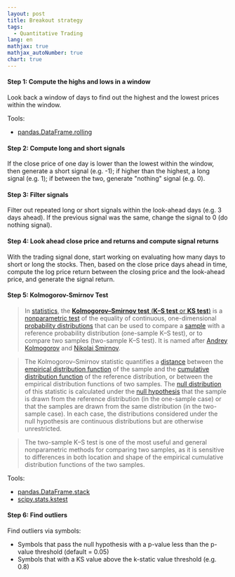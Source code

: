 ```yaml
---
layout: post
title: Breakout strategy
tags: 
  - Quantitative Trading
lang: en
mathjax: true
mathjax_autoNumber: true
chart: true
---
```

#### **Step 1: Compute the highs and lows in a window**

Look back a window of days to find out the highest and the lowest prices within the window.

Tools:

- [pandas.DataFrame.rolling](https://pandas.pydata.org/pandas-docs/stable/generated/pandas.DataFrame.rolling.html)

#### **Step 2: Compute long and short signals**

If the close price of one day is lower than the lowest within the window, then generate a short signal (e.g. -1); if higher than the highest, a long signal (e.g. 1); if between the two, generate "nothing" signal (e.g. 0).

#### **Step 3: Filter signals**

Filter out repeated long or short signals within the look-ahead days (e.g. 3 days ahead). If the previous signal was the same, change the signal to 0 (do nothing signal).

#### **Step 4: Look ahead close price and returns and compute signal returns**

With the trading signal done, start working on evaluating how many days to short or long the stocks. Then, based on the close price days ahead in time, compute the log price return between the closing price and the look-ahead price, and generate the signal return.

#### **Step 5: Kolmogorov-Smirnov Test**

> In [statistics](https://en.wikipedia.org/wiki/Statistics), the [**Kolmogorov–Smirnov test** (**K–S test** or **KS test**)](https://en.wikipedia.org/wiki/Kolmogorov%E2%80%93Smirnov_test) is a [nonparametric test](https://en.wikipedia.org/wiki/Nonparametric_statistics) of the equality of continuous, one-dimensional [probability distributions](https://en.wikipedia.org/wiki/Probability_distribution) that can be used to compare a [sample](https://en.wikipedia.org/wiki/Random_sample) with a reference probability distribution (one-sample K–S test), or to compare two samples (two-sample K–S test). It is named after [Andrey Kolmogorov](https://en.wikipedia.org/wiki/Andrey_Kolmogorov) and [Nikolai Smirnov](https://en.wikipedia.org/wiki/Nikolai_Smirnov_(mathematician)).

> The Kolmogorov–Smirnov statistic quantifies a [distance](https://en.wikipedia.org/wiki/Metric_(mathematics)) between the [empirical distribution function](https://en.wikipedia.org/wiki/Empirical_distribution_function) of the sample and the [cumulative distribution function](https://en.wikipedia.org/wiki/Cumulative_distribution_function) of the reference distribution, or between the empirical distribution functions of two samples. The [null distribution](https://en.wikipedia.org/wiki/Null_distribution) of this statistic is calculated under the [null hypothesis](https://en.wikipedia.org/wiki/Null_hypothesis) that the sample is drawn from the reference distribution (in the one-sample case) or that the samples are drawn from the same distribution (in the two-sample case). In each case, the distributions considered under the null hypothesis are continuous distributions but are otherwise unrestricted.

> The two-sample K–S test is one of the most useful and general nonparametric methods for comparing two samples, as it is sensitive to differences in both location and shape of the empirical cumulative distribution functions of the two samples.

Tools:

- [pandas.DataFrame.stack](https://pandas.pydata.org/pandas-docs/stable/generated/pandas.DataFrame.stack.html)
- [scipy.stats.kstest](https://docs.scipy.org/doc/scipy-0.14.0/reference/generated/scipy.stats.kstest.html#scipy-stats-kstest)

#### **Step 6: Find outliers**

Find outliers via symbols:

- Symbols that pass the null hypothesis with a p-value less than the p-value threshold (default = 0.05)
- Symbols that with a KS value above the k-static value threshold (e.g. 0.8)
